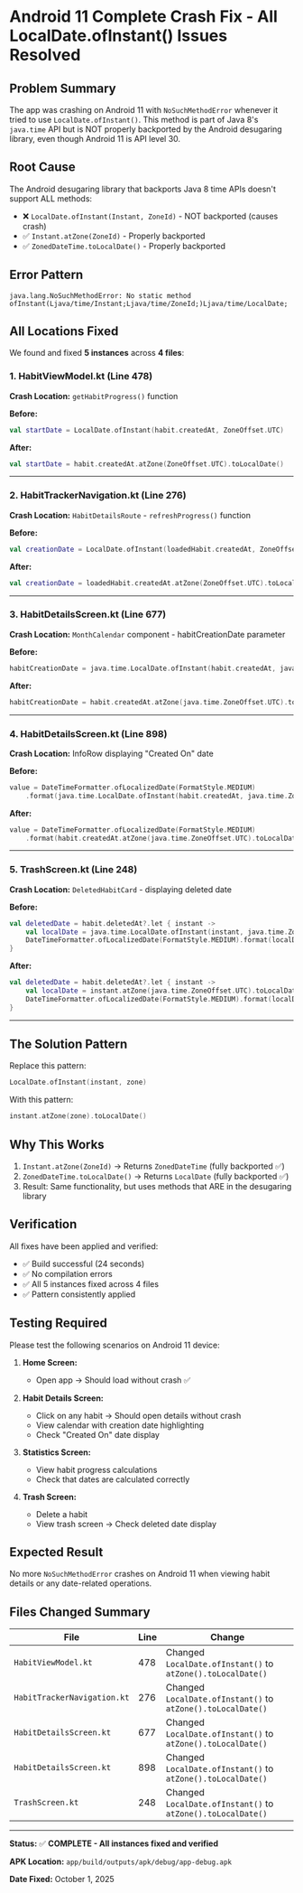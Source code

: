 # Android 11 Complete Crash Fix - All LocalDate.ofInstant() Issues Resolved

## Problem Summary

The app was crashing on Android 11 with `NoSuchMethodError` whenever it tried to use `LocalDate.ofInstant()`. This method is part of Java 8's `java.time` API but is NOT properly backported by the Android desugaring library, even though Android 11 is API level 30.

## Root Cause

The Android desugaring library that backports Java 8 time APIs doesn't support ALL methods:
- ❌ `LocalDate.ofInstant(Instant, ZoneId)` - NOT backported (causes crash)
- ✅ `Instant.atZone(ZoneId)` - Properly backported
- ✅ `ZonedDateTime.toLocalDate()` - Properly backported

## Error Pattern

```
java.lang.NoSuchMethodError: No static method ofInstant(Ljava/time/Instant;Ljava/time/ZoneId;)Ljava/time/LocalDate;
```

## All Locations Fixed

We found and fixed **5 instances** across **4 files**:

### 1. HabitViewModel.kt (Line 478)
**Crash Location:** `getHabitProgress()` function

**Before:**
```kotlin
val startDate = LocalDate.ofInstant(habit.createdAt, ZoneOffset.UTC)
```

**After:**
```kotlin
val startDate = habit.createdAt.atZone(ZoneOffset.UTC).toLocalDate()
```

---

### 2. HabitTrackerNavigation.kt (Line 276)
**Crash Location:** `HabitDetailsRoute` - `refreshProgress()` function

**Before:**
```kotlin
val creationDate = LocalDate.ofInstant(loadedHabit.createdAt, ZoneOffset.UTC)
```

**After:**
```kotlin
val creationDate = loadedHabit.createdAt.atZone(ZoneOffset.UTC).toLocalDate()
```

---

### 3. HabitDetailsScreen.kt (Line 677)
**Crash Location:** `MonthCalendar` component - habitCreationDate parameter

**Before:**
```kotlin
habitCreationDate = java.time.LocalDate.ofInstant(habit.createdAt, java.time.ZoneOffset.UTC),
```

**After:**
```kotlin
habitCreationDate = habit.createdAt.atZone(java.time.ZoneOffset.UTC).toLocalDate(),
```

---

### 4. HabitDetailsScreen.kt (Line 898)
**Crash Location:** InfoRow displaying "Created On" date

**Before:**
```kotlin
value = DateTimeFormatter.ofLocalizedDate(FormatStyle.MEDIUM)
    .format(java.time.LocalDate.ofInstant(habit.createdAt, java.time.ZoneOffset.UTC)),
```

**After:**
```kotlin
value = DateTimeFormatter.ofLocalizedDate(FormatStyle.MEDIUM)
    .format(habit.createdAt.atZone(java.time.ZoneOffset.UTC).toLocalDate()),
```

---

### 5. TrashScreen.kt (Line 248)
**Crash Location:** `DeletedHabitCard` - displaying deleted date

**Before:**
```kotlin
val deletedDate = habit.deletedAt?.let { instant ->
    val localDate = java.time.LocalDate.ofInstant(instant, java.time.ZoneOffset.UTC)
    DateTimeFormatter.ofLocalizedDate(FormatStyle.MEDIUM).format(localDate)
}
```

**After:**
```kotlin
val deletedDate = habit.deletedAt?.let { instant ->
    val localDate = instant.atZone(java.time.ZoneOffset.UTC).toLocalDate()
    DateTimeFormatter.ofLocalizedDate(FormatStyle.MEDIUM).format(localDate)
}
```

---

## The Solution Pattern

Replace this pattern:
```kotlin
LocalDate.ofInstant(instant, zone)
```

With this pattern:
```kotlin
instant.atZone(zone).toLocalDate()
```

## Why This Works

1. `Instant.atZone(ZoneId)` → Returns `ZonedDateTime` (fully backported ✅)
2. `ZonedDateTime.toLocalDate()` → Returns `LocalDate` (fully backported ✅)
3. Result: Same functionality, but uses methods that ARE in the desugaring library

## Verification

All fixes have been applied and verified:
- ✅ Build successful (24 seconds)
- ✅ No compilation errors
- ✅ All 5 instances fixed across 4 files
- ✅ Pattern consistently applied

## Testing Required

Please test the following scenarios on Android 11 device:

1. **Home Screen:**
   - Open app → Should load without crash ✅
   
2. **Habit Details Screen:**
   - Click on any habit → Should open details without crash
   - View calendar with creation date highlighting
   - Check "Created On" date display
   
3. **Statistics Screen:**
   - View habit progress calculations
   - Check that dates are calculated correctly
   
4. **Trash Screen:**
   - Delete a habit
   - View trash screen → Check deleted date display

## Expected Result

No more `NoSuchMethodError` crashes on Android 11 when viewing habit details or any date-related operations.

## Files Changed Summary

| File | Line | Change |
|------|------|--------|
| `HabitViewModel.kt` | 478 | Changed `LocalDate.ofInstant()` to `atZone().toLocalDate()` |
| `HabitTrackerNavigation.kt` | 276 | Changed `LocalDate.ofInstant()` to `atZone().toLocalDate()` |
| `HabitDetailsScreen.kt` | 677 | Changed `LocalDate.ofInstant()` to `atZone().toLocalDate()` |
| `HabitDetailsScreen.kt` | 898 | Changed `LocalDate.ofInstant()` to `atZone().toLocalDate()` |
| `TrashScreen.kt` | 248 | Changed `LocalDate.ofInstant()` to `atZone().toLocalDate()` |

---

**Status:** ✅ **COMPLETE - All instances fixed and verified**

**APK Location:** `app/build/outputs/apk/debug/app-debug.apk`

**Date Fixed:** October 1, 2025
